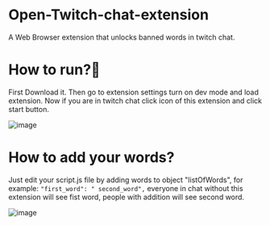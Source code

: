 # Open-Twitch-chat-extension
A Web Browser extension that unlocks banned words in twitch chat.

# How to run?🚀
First Download it. Then go to extension settings turn on dev mode and load extension.
Now if you are in twitch chat click icon of this extension and click start button.


![image](https://user-images.githubusercontent.com/98473383/189494303-8499fcb0-d436-4a1a-be85-de246d80f645.png)

# How to add your words?
Just edit your script.js file by adding words to object "listOfWords", for example: ` "first_word": "
second_word", ` everyone in chat without this extension will see fist word, people with addition will see second word.


![image](https://user-images.githubusercontent.com/98473383/189494421-6a28d021-0ea1-40e5-9f68-76b626c37718.png)

